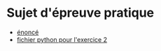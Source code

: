 # Sujet d'épreuve pratique
* [énoncé](22-11-9(25).pdf)
* [fichier python pour l'exercice 2](22-11-9(25).py)
